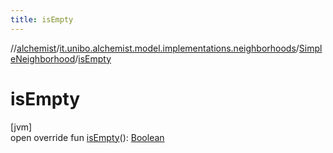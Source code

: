 ```yaml
---
title: isEmpty
---
```

//[alchemist](../../../index.html)/[it.unibo.alchemist.model.implementations.neighborhoods](../index.html)/[SimpleNeighborhood](index.html)/[isEmpty](is-empty.html)



# isEmpty



[jvm]\
open override fun [isEmpty](is-empty.html)(): [Boolean](https://kotlinlang.org/api/latest/jvm/stdlib/kotlin/-boolean/index.html)




